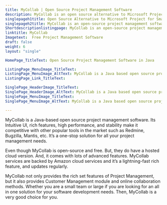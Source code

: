 ```yaml
---
title: MyCollab | Open Source Project Management Software
description: MyCollab is an open source alternative to Microsoft Project. Its one of the best open source project management software for small and medium business.
singlepageh1title: Open Source Alternative to Microsoft Project for Small and Medium Business
singlepageh2title: MyCollab is an open-source project management software with a clean and elegant design. It lets you collaborate with your team in realtime.
Shortdescriptionlistingpage: MyCollab is an open-source project management software with a clean and elegant design. It lets you collaborate with your team in realtime.
linktitle: MyCollab
Imagetext:  Free Project Management Software 
draft: false
weight: 6
layout: "single"

HomePage_TitleText: Open Source Project Management Software in Java

ListingPage_MenuImage_TitleText: 
ListingPage_MenuImage_AltText: MyCollab is a Java based open source project management software
ListingPage_Link_TitleText: 

SinglePage_HeaderImage_TitleText: 
SinglePage_HeaderImage_AltText: MyCollab is a Java based open source project management software
SinglePage_MenuImage_TitleText: 
SinglePage_MenuImage_AltText: MyCollab is a Java based open source project management software

---
```


MyCollab is a Java-based open source project management software. Its Intuitive UI, rich features, high performance, and stability make it competitive with other popular tools in the market such as Redmine, Bugzilla, Mantis, etc. It’s a one-stop solution for all your project management needs.

Even though MyCollab is open-source and free. But, they do have a hosted cloud version. And, it comes with lots of advanced features. MyCollab services are backed by Amazon cloud services and it’s a lightning-fast rich feature, and updates regularly.

MyCollab not only provides the rich set features of Project Management, but it also provides Customer Management module and online collaboration methods. Whether you are a small team or large if you are looking for an all in one solution for your software development needs. Then, MyCollab is a very good choice for you.